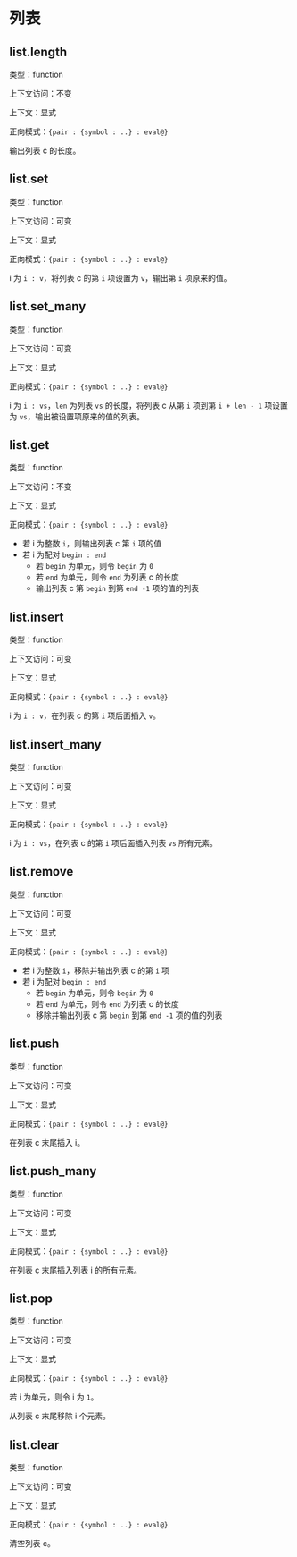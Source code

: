 # 列表

## list.length

类型：function

上下文访问：不变

上下文：显式

正向模式：`{pair : {symbol : ..} : eval@}`

输出列表 c 的长度。

## list.set

类型：function

上下文访问：可变

上下文：显式

正向模式：`{pair : {symbol : ..} : eval@}`

i 为 `i : v`，将列表 c 的第 `i` 项设置为 `v`，输出第 `i` 项原来的值。

## list.set_many

类型：function

上下文访问：可变

上下文：显式

正向模式：`{pair : {symbol : ..} : eval@}`

i 为 `i : vs`，`len` 为列表 `vs` 的长度，将列表 c 从第 `i` 项到第 `i + len - 1` 项设置为 `vs`，输出被设置项原来的值的列表。

## list.get

类型：function

上下文访问：不变

上下文：显式

正向模式：`{pair : {symbol : ..} : eval@}`

- 若 i 为整数 `i`，则输出列表 c 第 `i` 项的值
- 若 i 为配对 `begin : end`
  - 若 `begin` 为单元，则令 `begin` 为 `0`
  - 若 `end` 为单元，则令 `end` 为列表 c 的长度
  - 输出列表 c 第 `begin` 到第 `end -1` 项的值的列表

## list.insert

类型：function

上下文访问：可变

上下文：显式

正向模式：`{pair : {symbol : ..} : eval@}`

i 为 `i : v`，在列表 c 的第 `i` 项后面插入 `v`。

## list.insert_many

类型：function

上下文访问：可变

上下文：显式

正向模式：`{pair : {symbol : ..} : eval@}`

i 为 `i : vs`，在列表 c 的第 `i` 项后面插入列表 `vs` 所有元素。

## list.remove

类型：function

上下文访问：可变

上下文：显式

正向模式：`{pair : {symbol : ..} : eval@}`

- 若 i 为整数 `i`，移除并输出列表 c 的第 `i` 项
- 若 i 为配对 `begin : end`
  - 若 `begin` 为单元，则令 `begin` 为 `0`
  - 若 `end` 为单元，则令 `end` 为列表 c 的长度
  - 移除并输出列表 c 第 `begin` 到第 `end -1` 项的值的列表

## list.push

类型：function

上下文访问：可变

上下文：显式

正向模式：`{pair : {symbol : ..} : eval@}`

在列表 c 末尾插入 i。

## list.push_many

类型：function

上下文访问：可变

上下文：显式

正向模式：`{pair : {symbol : ..} : eval@}`

在列表 c 末尾插入列表 i 的所有元素。

## list.pop

类型：function

上下文访问：可变

上下文：显式

正向模式：`{pair : {symbol : ..} : eval@}`

若 i 为单元，则令 i 为 `1`。

从列表 c 末尾移除 i 个元素。

## list.clear

类型：function

上下文访问：可变

上下文：显式

正向模式：`{pair : {symbol : ..} : eval@}`

清空列表 c。
